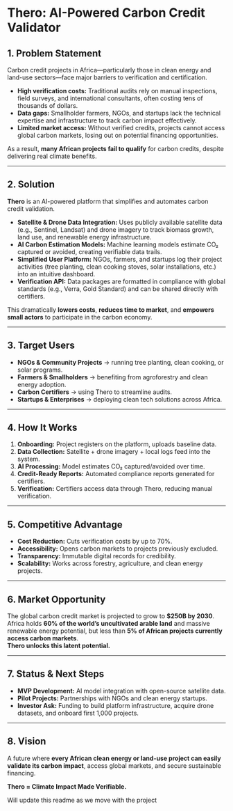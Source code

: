 # Thero: AI-Powered Carbon Credit Validator

## 1. Problem Statement
Carbon credit projects in Africa—particularly those in clean energy and land-use sectors—face major barriers to verification and certification.  
- **High verification costs:** Traditional audits rely on manual inspections, field surveys, and international consultants, often costing tens of thousands of dollars.  
- **Data gaps:** Smallholder farmers, NGOs, and startups lack the technical expertise and infrastructure to track carbon impact effectively.  
- **Limited market access:** Without verified credits, projects cannot access global carbon markets, losing out on potential financing opportunities.  

As a result, **many African projects fail to qualify** for carbon credits, despite delivering real climate benefits.

---

## 2. Solution
**Thero** is an AI-powered platform that simplifies and automates carbon credit validation.  

- **Satellite & Drone Data Integration:** Uses publicly available satellite data (e.g., Sentinel, Landsat) and drone imagery to track biomass growth, land use, and renewable energy infrastructure.  
- **AI Carbon Estimation Models:** Machine learning models estimate CO₂ captured or avoided, creating verifiable data trails.  
- **Simplified User Platform:** NGOs, farmers, and startups log their project activities (tree planting, clean cooking stoves, solar installations, etc.) into an intuitive dashboard.  
- **Verification API:** Data packages are formatted in compliance with global standards (e.g., Verra, Gold Standard) and can be shared directly with certifiers.  

This dramatically **lowers costs**, **reduces time to market**, and **empowers small actors** to participate in the carbon economy.

---

## 3. Target Users
- **NGOs & Community Projects** → running tree planting, clean cooking, or solar programs.  
- **Farmers & Smallholders** → benefiting from agroforestry and clean energy adoption.  
- **Carbon Certifiers** → using Thero to streamline audits.  
- **Startups & Enterprises** → deploying clean tech solutions across Africa.  

---

## 4. How It Works
1. **Onboarding:** Project registers on the platform, uploads baseline data.  
2. **Data Collection:** Satellite + drone imagery + local logs feed into the system.  
3. **AI Processing:** Model estimates CO₂ captured/avoided over time.  
4. **Credit-Ready Reports:** Automated compliance reports generated for certifiers.  
5. **Verification:** Certifiers access data through Thero, reducing manual verification.  

---

## 5. Competitive Advantage
- **Cost Reduction:** Cuts verification costs by up to 70%.  
- **Accessibility:** Opens carbon markets to projects previously excluded.  
- **Transparency:** Immutable digital records for credibility.  
- **Scalability:** Works across forestry, agriculture, and clean energy projects.  

---

## 6. Market Opportunity
The global carbon credit market is projected to grow to **$250B by 2030**. Africa holds **60% of the world’s uncultivated arable land** and massive renewable energy potential, but less than **5% of African projects currently access carbon markets**.  
**Thero unlocks this latent potential.**

---

## 7. Status & Next Steps
- **MVP Development:** AI model integration with open-source satellite data.  
- **Pilot Projects:** Partnerships with NGOs and clean energy startups.  
- **Investor Ask:** Funding to build platform infrastructure, acquire drone datasets, and onboard first 1,000 projects.  

---

## 8. Vision
A future where **every African clean energy or land-use project can easily validate its carbon impact**, access global markets, and secure sustainable financing.

**Thero = Climate Impact Made Verifiable.**

Will update this readme as we move with the project
